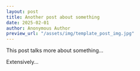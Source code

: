 ```yaml
---
layout: post
title: Another post about something
date: 2025-02-01
author: Anonymous Author
preview_url: "/assets/img/template_post_img.jpg"
---
```


This post talks more about something...

Extensively...
